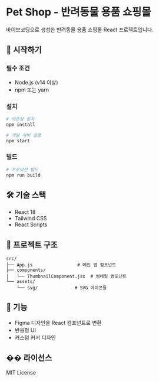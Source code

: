 # Pet Shop - 반려동물 용품 쇼핑몰

바이브코딩으로 생성한 반려동물 용품 쇼핑몰 React 프로젝트입니다.

## 🚀 시작하기

### 필수 조건
- Node.js (v14 이상)
- npm 또는 yarn

### 설치

```bash
# 의존성 설치
npm install

# 개발 서버 실행
npm start
```

### 빌드

```bash
# 프로덕션 빌드
npm run build
```

## 🛠 기술 스택
- React 18
- Tailwind CSS
- React Scripts

## 📁 프로젝트 구조

```
src/
├── App.js                 # 메인 앱 컴포넌트
├── components/
│   └── ThumbnailComponent.jsx  # 썸네일 컴포넌트
└── assets/
    └── svg/              # SVG 아이콘들
```

## 🎨 기능
- Figma 디자인을 React 컴포넌트로 변환
- 반응형 UI
- 커스텀 커서 디자인

## �� 라이선스
MIT License 